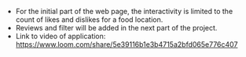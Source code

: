 * For the initial part of the web page, the interactivity is limited to the count of likes and dislikes for a food location.
* Reviews and filter will be added in the next part of the project.
* Link to video of application: https://www.loom.com/share/5e39116b1e3b4715a2bfd065e776c407
